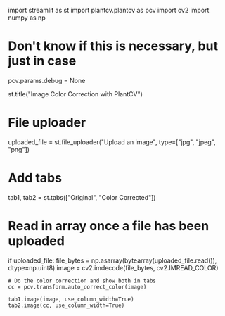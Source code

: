 import streamlit as st
import plantcv.plantcv as pcv
import cv2
import numpy as np

# Don't know if this is necessary, but just in case
pcv.params.debug = None

st.title("Image Color Correction with PlantCV")

# File uploader
uploaded_file = st.file_uploader("Upload an image", type=["jpg", "jpeg", "png"])

# Add tabs
tab1, tab2 = st.tabs(["Original", "Color Corrected"])

# Read in array once a file has been uploaded
if uploaded_file:
    file_bytes = np.asarray(bytearray(uploaded_file.read()), dtype=np.uint8)
    image = cv2.imdecode(file_bytes, cv2.IMREAD_COLOR)
    
    # Do the color correction and show both in tabs
    cc = pcv.transform.auto_correct_color(image)

    tab1.image(image, use_column_width=True)
    tab2.image(cc, use_column_width=True)
